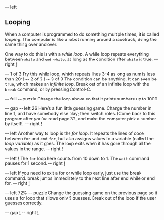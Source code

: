 -- left

## Looping
When a computer is programmed to do something multiple times, it is called _looping_.  The computer is like a robot running around a racetrack, doing the same thing over and over.

One way to do this is with a _while loop_.  A while loop repeats everything between `while` and `end while`, as long as the condition after `while` is true.
-- right
[!](p18-racetrack.png)

-- 1 of 3
Try this while loop, which repeats lines 3-4 as long as num is less than 20:
[!](p18-loopCode.png)
-- 2 of 3
[!](p18-loop.png)
-- 3 of 3
The condition can be anything.  It can even be `true`, which makes an _infinite loop_.
Break out of an infinite loop with the `break` command, or by pressing Control-C.

-- full
-- puzzle
Change the loop above so that it prints numbers up to 1000.

-- gap
-- left 26
Here’s a fun little guessing game.  Change the number in line 1, and have somebody else play; then switch roles.  (Come back to this program after you’ve read page 32, and make the computer pick a number by itself!)
-- right
[!](p18-listing1.png)

-- left
Another way to loop is the _for loop_.  It repeats the lines of code between `for` and `end for`, but also assigns values to a variable (called the _loop variable_) as it goes.  The loop exits when it has gone through all the values in the range.
-- right
[!](p18-forSyntax.png)

-- left
[!](p18-forLoopCode.png)
The `for` loop here counts from 10 down to 1.  The `wait` command pauses for 1 second.
-- right
[!](p18-forLoopScreen.png)

-- left
If you need to exit a for or while loop early, just use the break command.  break jumps immediately to the next line after end while or end for.
-- right
[!](p18-breakCode.png)

-- left 72%
-- puzzle
Change the guessing game on the previous page so it uses a for loop that allows only 5 guesses.  Break out of the loop if the user guesses correctly.

-- gap
[!](p18-listing2.png)
-- right
[!](p18-rocket.png)
